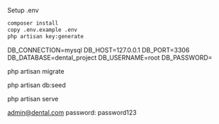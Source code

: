 <!-- Run following commands to run project -->

Setup .env

```bash
composer install
copy .env.example .env
php artisan key:generate
```

<!-- Place these settings in .env file -->
DB_CONNECTION=mysql
DB_HOST=127.0.0.1
DB_PORT=3306
DB_DATABASE=dental_project
DB_USERNAME=root
DB_PASSWORD=

<!-- run following commands -->

php artisan migrate

php artisan db:seed

php artisan serve

<!-- Login Credentials -->
admin@dental.com
password: password123
